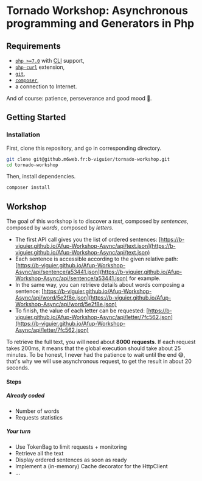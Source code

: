 # Tornado Workshop: Asynchronous programming and Generators in Php
 
## Requirements

* [`php >=7.0`](https://secure.php.net/manual/en/install.php)
 with [CLI](https://secure.php.net/manual/en/features.commandline.introduction.php) support,
* [`php-curl`](https://secure.php.net/manual/en/book.curl.php) extension,
* [`git`](https://git-scm.com/),
* [`composer`](https://getcomposer.org/),
* a connection to Internet.

And of course: patience, perseverance and good mood 🙂.

## Getting Started

### Installation

First, clone this repository, and go in corresponding directory.
```bash
git clone git@github.m6web.fr:b-viguier/tornado-workshop.git
cd tornado-workshop
```

Then, install dependencies.
```bash
composer install
```

## Workshop

The goal of this workshop is to discover a *text*, composed by *sentences*, composed by *words*, composed by *letters*.
* The first API call gives you the list of ordered sentences:
[https://b-viguier.github.io/Afup-Workshop-Async/api/text.json](https://b-viguier.github.io/Afup-Workshop-Async/api/text.json)
* Each sentence is accessible according to the given relative path: 
[https://b-viguier.github.io/Afup-Workshop-Async/api/sentence/a53441.json](https://b-viguier.github.io/Afup-Workshop-Async/api/sentence/a53441.json) for example.  
* In the same way, you can retrieve details about words composing a sentence:
[https://b-viguier.github.io/Afup-Workshop-Async/api/word/5e2f8e.json](https://b-viguier.github.io/Afup-Workshop-Async/api/word/5e2f8e.json)
* To finish, the value of each letter can be requested:
[https://b-viguier.github.io/Afup-Workshop-Async/api/letter/7fc562.json](https://b-viguier.github.io/Afup-Workshop-Async/api/letter/7fc562.json)

To retrieve the full text, you will need about **8000 requests**.
If each request takes 200ms, it means that the global execution should take about 25 minutes.
To be honest, I never had the patience to wait until the end 😅,
that's why we will use asynchronous request, to get the result in about 20 seconds.


#### Steps

##### Already coded
* Number of words
* Requests statistics

##### Your turn
* Use TokenBag to limit requests + monitoring
* Retrieve all the text
* Display ordered sentences as soon as ready
* Implement a (in-memory) Cache decorator for the HttpClient
* ... 
